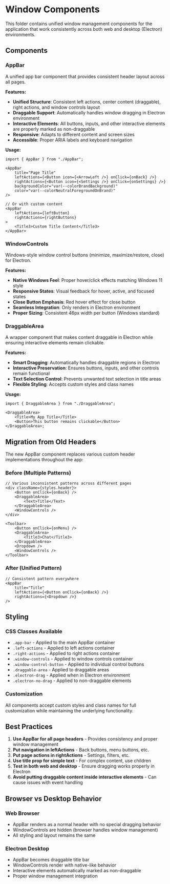 # Window Components

This folder contains unified window management components for the application that work consistently across both web and desktop (Electron) environments.

## Components

### AppBar

A unified app bar component that provides consistent header layout across all pages.

**Features:**

- **Unified Structure**: Consistent left actions, center content (draggable), right actions, and window controls layout
- **Draggable Support**: Automatically handles window dragging in Electron environment
- **Interactive Elements**: All buttons, inputs, and other interactive elements are properly marked as non-draggable
- **Responsive**: Adapts to different content and screen sizes
- **Accessible**: Proper ARIA labels and keyboard navigation

**Usage:**

```tsx
import { AppBar } from "./AppBar";

<AppBar
    title="Page Title"
    leftActions={<Button icon={<ArrowLeft />} onClick={onBack} />}
    rightActions={<Button icon={<Settings />} onClick={onSettings} />}
    backgroundColor="var(--colorBrandBackground)"
    color="var(--colorNeutralForegroundOnBrand)"
/>

// Or with custom content
<AppBar
    leftActions={leftButton}
    rightActions={rightButtons}
>
    <Title3>Custom Title Content</Title3>
</AppBar>
```

### WindowControls

Windows-style window control buttons (minimize, maximize/restore, close) for Electron.

**Features:**

- **Native Windows Feel**: Proper hover/click effects matching Windows 11 style
- **Responsive States**: Visual feedback for hover, active, and focused states
- **Close Button Emphasis**: Red hover effect for close button
- **Seamless Integration**: Only renders in Electron environment
- **Proper Sizing**: Consistent 46px width per button (Windows standard)

### DraggableArea

A wrapper component that makes content draggable in Electron while ensuring interactive elements remain clickable.

**Features:**

- **Smart Dragging**: Automatically handles draggable regions in Electron
- **Interactive Preservation**: Ensures buttons, inputs, and other controls remain functional
- **Text Selection Control**: Prevents unwanted text selection in title areas
- **Flexible Styling**: Accepts custom styles and class names

**Usage:**

```tsx
import { DraggableArea } from "./DraggableArea";

<DraggableArea>
    <Title>My App Title</Title>
    <Button>This button remains clickable</Button>
</DraggableArea>;
```

## Migration from Old Headers

The new AppBar component replaces various custom header implementations throughout the app:

### Before (Multiple Patterns)

```tsx
// Various inconsistent patterns across different pages
<div className={styles.header}>
    <Button onClick={onBack} />
    <DraggableArea>
        <Text>Title</Text>
    </DraggableArea>
    <WindowControls />
</div>

<Toolbar>
    <Button onClick={onMenu} />
    <DraggableArea>
        <Title3>Chat</Title3>
    </DraggableArea>
    <Dropdown />
    <WindowControls />
</Toolbar>
```

### After (Unified Pattern)

```tsx
// Consistent pattern everywhere
<AppBar
    title="Title"
    leftActions={<Button onClick={onBack} />}
    rightActions={<Dropdown />}
/>
```

## Styling

### CSS Classes Available

- `.app-bar` - Applied to the main AppBar container
- `.left-actions` - Applied to left actions container
- `.right-actions` - Applied to right actions container
- `.window-controls` - Applied to window controls container
- `.window-control-button` - Applied to individual control buttons
- `.draggable-area` - Applied to draggable areas
- `.electron-drag` - Applied when in Electron environment
- `.electron-no-drag` - Applied to non-draggable elements

### Customization

All components accept custom styles and class names for full customization while maintaining the underlying functionality.

## Best Practices

1. **Use AppBar for all page headers** - Provides consistency and proper window management
2. **Put navigation in leftActions** - Back buttons, menu buttons, etc.
3. **Put page actions in rightActions** - Settings, filters, etc.
4. **Use title prop for simple text** - For complex content, use children
5. **Test in both web and desktop** - Ensure dragging works properly in Electron
6. **Avoid putting draggable content inside interactive elements** - Can cause issues with event handling

## Browser vs Desktop Behavior

### Web Browser

- AppBar renders as a normal header with no special dragging behavior
- WindowControls are hidden (browser handles window management)
- All styling and layout remains the same

### Electron Desktop

- AppBar becomes draggable title bar
- WindowControls render with native-like behavior
- Interactive elements automatically marked as non-draggable
- Proper window management integration

